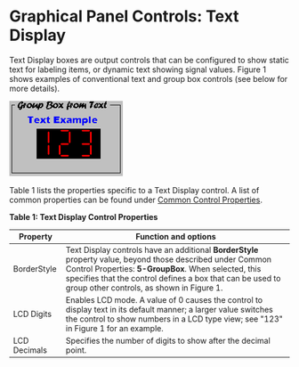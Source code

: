 # Graphical Panel Controls: Text Display

Text Display boxes are output controls that can be configured to show static text for labeling items, or dynamic text showing signal values. Figure 1 shows examples of conventional text and group box controls (see below for more details).

![Figure 1: Example Text Display controls.](../../../../.gitbook/assets/gpctrlTextBox.gif)

Table 1 lists the properties specific to a Text Display control. A list of common properties can be found under [Common Control Properties](https://cdn.intrepidcs.net/support/VehicleSpy/gpctrlCommon.htm).

**Table 1: Text Display Control Properties**

| Property     | Function and options                                                                                                                                                                                                                                                           |
| ------------ | ------------------------------------------------------------------------------------------------------------------------------------------------------------------------------------------------------------------------------------------------------------------------------ |
| BorderStyle  | Text Display controls have an additional **BorderStyle** property value, beyond those described under Common Control Properties: **5-GroupBox**.  When selected, this specifies that the control defines a box that can be used to group other controls, as shown in Figure 1. |
| LCD Digits   | Enables LCD mode.  A value of 0 causes the control to display text in its default manner; a larger value switches the control to show numbers in a LCD type view; see "123" in Figure 1 for an example.                                                                        |
| LCD Decimals | Specifies the number of digits to show after the decimal point.                                                                                                                                                                                                                |

